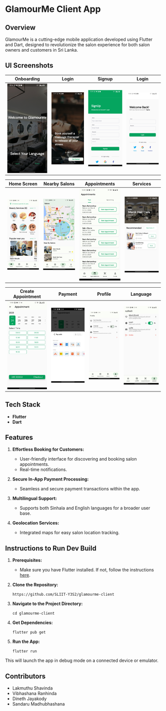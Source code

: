 # GlamourMe Client App

## Overview

GlamourMe is a cutting-edge mobile application developed using Flutter and Dart, designed to revolutionize the salon experience for both salon owners and customers in Sri Lanka.

## UI Screenshots

| Onboarding | Login| Signup | Login|
| :---: | :---: | :---: | :---: |
| <img src="app_ss/language.jpg" alt="drawing" width="200"/> | <img src="app_ss/onboarding.jpg" alt="drawing" width="200"/> | <img src="app_ss/signup.jpg" alt="drawing" width="200"/> | <img src="app_ss/login.jpg" alt="drawing" width="200"/>|

| Home Screen | Nearby Salons | Appointments| Services | 
| :---: | :---: | :---: | :---: |
| <img src="app_ss/home.jpg" alt="drawing" width="200"/> | <img src="app_ss/nearby.jpg" alt="drawing" width="200"/> | <img src="app_ss/appointments.jpg" alt="drawing" width="200"/>| <img src="app_ss/services.jpg" alt="drawing" width="200"/> |

| Create Appointment | Payment |Profile | Language |
| :---: | :---: | :---: | :---: |
| <img src="app_ss/create_appointment.jpg" alt="drawing" width="200"/> | <img src="app_ss/payment.jpg" alt="drawing" width="200"/> | <img src="app_ss/english.jpg" alt="drawing" width="200"/>| <img src="app_ss/sinhala.jpg" alt="drawing" width="200"/> |


## Tech Stack

- **Flutter**
- **Dart**

## Features

1. **Effortless Booking for Customers:**
   - User-friendly interface for discovering and booking salon appointments.
   - Real-time notifications.

3. **Secure In-App Payment Processing:**
   - Seamless and secure payment transactions within the app.

4. **Multilingual Support:**
   - Supports both Sinhala and English languages for a broader user base.

5. **Geolocation Services:**
   - Integrated maps for easy salon location tracking.

## Instructions to Run Dev Build

1. **Prerequisites:**
   - Make sure you have Flutter installed. If not, follow the instructions [here](https://flutter.dev/docs/get-started/install).

2. **Clone the Repository:**
    ```
    https://github.com/SLIIT-Y3S2/glamourme-client
    ```
3. **Navigate to the Project Directory:** 
    ```
    cd glamourme-client
    ```
4. **Get Dependencies:**
    ```
    flutter pub get
    ```
5. **Run the App:**
    ```
    flutter run
    ```

This will launch the app in debug mode on a connected device or emulator.

## Contributors
- Lakmuthu Shavinda
- Vibhashana Ranhinda
- Dineth Jayakody
- Sandaru Madhubhashana
